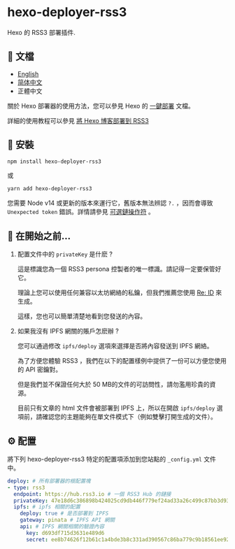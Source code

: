 # hexo-deployer-rss3

Hexo 的 RSS3 部署插件.

## 📝 文檔

- [English](https://github.com/NaturalSelectionLabs/hexo-deployer-rss3/blob/develop/README.md) 
- [简体中文](https://github.com/NaturalSelectionLabs/hexo-deployer-rss3/tree/develop/docs/zh_CN/start.md) 
- 正體中文

關於 Hexo 部署器的使用方法，您可以參見 Hexo 的 [一鍵部署](https://hexo.io/zh-cn/docs/one-command-deployment) 文檔。

詳細的使用教程可以參見 [將 Hexo 博客部署到 RSS3](./guide.md)

## 🎁 安裝

``` sh
npm install hexo-deployer-rss3
```

或

``` sh
yarn add hexo-deployer-rss3
```

您需要 Node v14 或更新的版本來運行它，舊版本無法辨認 `?.` ，因而會導致 `Unexpected token` 錯誤。詳情請參見 [可選鏈操作符](https://developer.mozilla.org/zh-CN/docs/Web/JavaScript/Reference/Operators/Optional_chaining) 。

## 💎 在開始之前...

1. 配置文件中的 `privateKey` 是什麽 ?

   這是標識您為一個 RSS3 persona 控製者的唯一標識。請記得一定要保管好它。

   理論上您可以使用任何兼容以太坊網絡的私鑰，但我們推薦您使用 [Re: ID](https://github.com/NaturalSelectionLabs/Re-ID) 來生成。

   這樣，您也可以簡單清楚地看到您發送的內容。

2. 如果我沒有 IPFS 網關的賬戶怎麽辦 ?

   您可以通過修改 `ipfs/deploy` 選項來選擇是否將內容發送到 IPFS 網絡。

   為了方便您體驗 RSS3 ，我們在以下的配置樣例中提供了一份可以方便您使用的 API 密鑰對。

   但是我們並不保證任何大於 50 MB的文件的可訪問性，請勿濫用珍貴的資源。

   目前只有文章的 html 文件會被部署到 IPFS 上，所以在開啟 `ipfs/deploy` 選項前，請確認您的主題能夠在單文件模式下（例如雙擊打開生成的文件）。


## ⚙ 配置

將下列 hexo-deployer-rss3 特定的配置項添加到您站點的 `_config.yml` 文件中。

``` yaml
deploy: # 所有部署器的根配置塊
- type: rss3
  endpoint: https://hub.rss3.io # 一個 RSS3 Hub 的鏈接
  privateKey: 47e18d6c386898b424025cd9db446f779ef24ad33a26c499c87bb3d9372540ba # 您的私鑰，64字節。
  ipfs: # ipfs 相關的配置
    deploy: true # 是否部署到 IPFS
    gateway: pinata # IPFS API 網關
    api: # IPFS 網關相關的驗證內容
      key: d693df715d3631e489d6
      secret: ee8b74626f12b61c1a4bde3b8c331ad390567c86ba779c9b18561ee92c1cbff0
```
